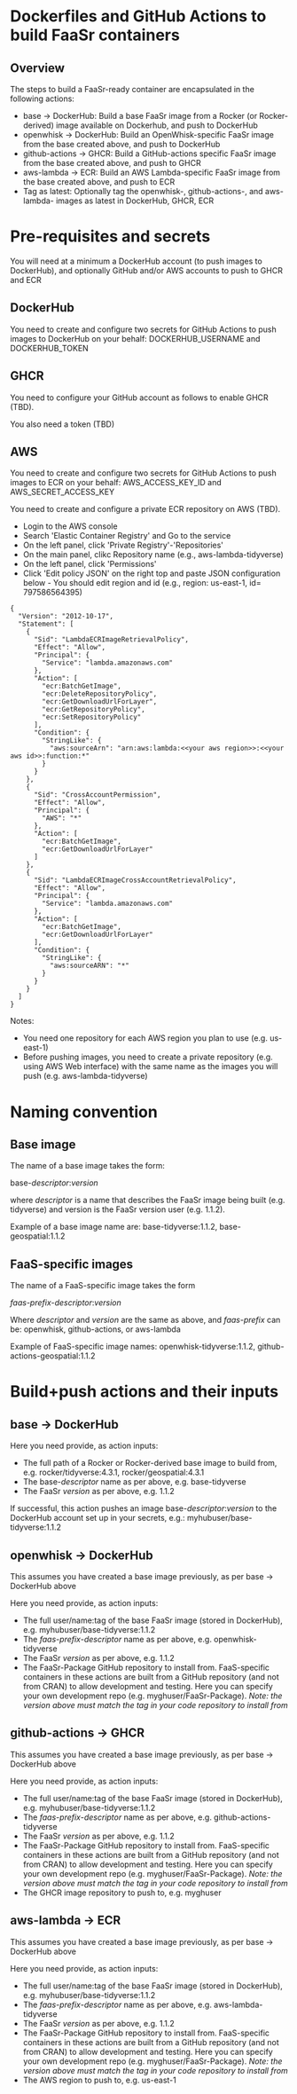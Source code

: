 # Dockerfiles and GitHub Actions to build FaaSr containers

## Overview

The steps to build a FaaSr-ready container are encapsulated in the following actions:

* base -> DockerHub: Build a base FaaSr image from a Rocker (or Rocker-derived) image available on Dockerhub, and push to DockerHub
* openwhisk -> DockerHub: Build an OpenWhisk-specific FaaSr image from the base created above, and push to DockerHub
* github-actions -> GHCR: Build a GitHub-actions specific FaaSr image from the base created above, and push to GHCR
* aws-lambda -> ECR: Build an AWS Lambda-specific FaaSr image from the base created above, and push to ECR
* Tag as latest: Optionally tag the openwhisk-, github-actions-, and aws-lambda- images as latest in DockerHub, GHCR, ECR

# Pre-requisites and secrets

You will need at a minimum a DockerHub account (to push images to DockerHub), and optionally GitHub and/or AWS accounts to push to GHCR and ECR

## DockerHub

You need to create and configure two secrets for GitHub Actions to push images to DockerHub on your behalf: DOCKERHUB_USERNAME and DOCKERHUB_TOKEN

## GHCR

You need to configure your GitHub account as follows to enable GHCR (TBD).

You also need a token (TBD)

## AWS

You need to create and configure two secrets for GitHub Actions to push images to ECR on your behalf: AWS_ACCESS_KEY_ID and AWS_SECRET_ACCESS_KEY

You need to create and configure a private ECR repository on AWS (TBD).
* Login to the AWS console
* Search 'Elastic Container Registry' and Go to the service
* On the left panel, click 'Private Registry'-'Repositories'
* On the main panel, clikc Repository name (e.g., aws-lambda-tidyverse)
* On the left panel, click 'Permissions'
* Click 'Edit policy JSON' on the right top and paste JSON configuration below - You should edit region and id (e.g., region: us-east-1, id= 797586564395)
```
{
  "Version": "2012-10-17",
  "Statement": [
    {
      "Sid": "LambdaECRImageRetrievalPolicy",
      "Effect": "Allow",
      "Principal": {
        "Service": "lambda.amazonaws.com"
      },
      "Action": [
        "ecr:BatchGetImage",
        "ecr:DeleteRepositoryPolicy",
        "ecr:GetDownloadUrlForLayer",
        "ecr:GetRepositoryPolicy",
        "ecr:SetRepositoryPolicy"
      ],
      "Condition": {
        "StringLike": {
          "aws:sourceArn": "arn:aws:lambda:<<your aws region>>:<<your aws id>>:function:*"
        }
      }
    },
    {
      "Sid": "CrossAccountPermission",
      "Effect": "Allow",
      "Principal": {
        "AWS": "*"
      },
      "Action": [
        "ecr:BatchGetImage",
        "ecr:GetDownloadUrlForLayer"
      ]
    },
    {
      "Sid": "LambdaECRImageCrossAccountRetrievalPolicy",
      "Effect": "Allow",
      "Principal": {
        "Service": "lambda.amazonaws.com"
      },
      "Action": [
        "ecr:BatchGetImage",
        "ecr:GetDownloadUrlForLayer"
      ],
      "Condition": {
        "StringLike": {
          "aws:sourceARN": "*"
        }
      }
    }
  ]
}
```

Notes:
* You need one repository for each AWS region you plan to use (e.g. us-east-1)
* Before pushing images, you need to create a private repository (e.g. using AWS Web interface) with the same name as the images you will push (e.g. aws-lambda-tidyverse)

# Naming convention

## Base image

The name of a base image takes the form: 

base-*descriptor*:*version* 

where *descriptor* is a name that describes the FaaSr image being built (e.g. tidyverse) and version is the FaaSr version user (e.g. 1.1.2). 

Example of a base image name are: base-tidyverse:1.1.2, base-geospatial:1.1.2

## FaaS-specific images

The name of a FaaS-specific image takes the form

*faas-prefix*-*descriptor*:*version*

Where *descriptor* and *version* are the same as above, and *faas-prefix* can be: openwhisk, github-actions, or aws-lambda

Example of FaaS-specific image names: openwhisk-tidyverse:1.1.2, github-actions-geospatial:1.1.2

# Build+push actions and their inputs

## base -> DockerHub

Here you need provide, as action inputs:
* The full path of a Rocker or Rocker-derived base image to build from, e.g. rocker/tidyverse:4.3.1, rocker/geospatial:4.3.1
* The base-*descriptor* name as per above, e.g. base-tidyverse
* The FaaSr *version* as per above, e.g. 1.1.2

If successful, this action pushes an image base-*descriptor*:*version* to the DockerHub account set up in your secrets, e.g.: myhubuser/base-tidyverse:1.1.2

## openwhisk -> DockerHub

This assumes you have created a base image previously, as per base -> DockerHub above

Here you need provide, as action inputs:
* The full user/name:tag of the base FaaSr image (stored in DockerHub), e.g. myhubuser/base-tidyverse:1.1.2
* The *faas-prefix*-*descriptor* name as per above, e.g. openwhisk-tidyverse
* The FaaSr *version* as per above, e.g. 1.1.2
* The FaaSr-Package GitHub repository to install from. FaaS-specific containers in these actions are built from a GitHub repository (and not from CRAN) to allow development and testing. Here you can specify your own development repo (e.g. myghuser/FaaSr-Package). *Note: the version above must match the tag in your code repository to install from*

## github-actions -> GHCR

This assumes you have created a base image previously, as per base -> DockerHub above

Here you need provide, as action inputs:
* The full user/name:tag of the base FaaSr image (stored in DockerHub), e.g. myhubuser/base-tidyverse:1.1.2
* The *faas-prefix*-*descriptor* name as per above, e.g. github-actions-tidyverse
* The FaaSr *version* as per above, e.g. 1.1.2
* The FaaSr-Package GitHub repository to install from. FaaS-specific containers in these actions are built from a GitHub repository (and not from CRAN) to allow development and testing. Here you can specify your own development repo (e.g. myghuser/FaaSr-Package). *Note: the version above must match the tag in your code repository to install from*
* The GHCR image repository to push to, e.g. myghuser

## aws-lambda -> ECR

This assumes you have created a base image previously, as per base -> DockerHub above

Here you need provide, as action inputs:
* The full user/name:tag of the base FaaSr image (stored in DockerHub), e.g. myhubuser/base-tidyverse:1.1.2
* The *faas-prefix*-*descriptor* name as per above, e.g. aws-lambda-tidyverse
* The FaaSr *version* as per above, e.g. 1.1.2
* The FaaSr-Package GitHub repository to install from. FaaS-specific containers in these actions are built from a GitHub repository (and not from CRAN) to allow development and testing. Here you can specify your own development repo (e.g. myghuser/FaaSr-Package). *Note: the version above must match the tag in your code repository to install from*
* The AWS region to push to, e.g. us-east-1
 

